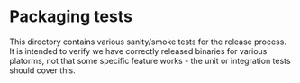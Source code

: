 # Packaging tests

This directory contains various sanity/smoke tests for the release process.
It is intended to verify we have correctly released binaries for various platorms, not that some specific feature works - the unit or integration tests should cover this.

